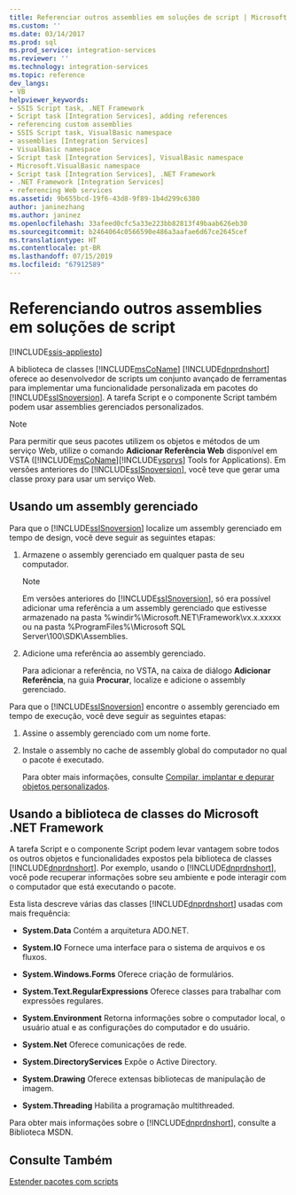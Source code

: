 ```yaml
---
title: Referenciar outros assemblies em soluções de script | Microsoft Docs
ms.custom: ''
ms.date: 03/14/2017
ms.prod: sql
ms.prod_service: integration-services
ms.reviewer: ''
ms.technology: integration-services
ms.topic: reference
dev_langs:
- VB
helpviewer_keywords:
- SSIS Script task, .NET Framework
- Script task [Integration Services], adding references
- referencing custom assemblies
- SSIS Script task, VisualBasic namespace
- assemblies [Integration Services]
- VisualBasic namespace
- Script task [Integration Services], VisualBasic namespace
- Microsoft.VisualBasic namespace
- Script task [Integration Services], .NET Framework
- .NET Framework [Integration Services]
- referencing Web services
ms.assetid: 9b655bcd-19f6-43d8-9f89-1b4d299c6380
author: janinezhang
ms.author: janinez
ms.openlocfilehash: 33afeed0cfc5a33e223bb82813f49baab626eb30
ms.sourcegitcommit: b2464064c0566590e486a3aafae6d67ce2645cef
ms.translationtype: HT
ms.contentlocale: pt-BR
ms.lasthandoff: 07/15/2019
ms.locfileid: "67912589"
---
```

# <a name="referencing-other-assemblies-in-scripting-solutions"></a>Referenciando outros assemblies em soluções de script

[!INCLUDE[ssis-appliesto](../../includes/ssis-appliesto-ssvrpluslinux-asdb-asdw-xxx.md)]


  A biblioteca de classes [!INCLUDE[msCoName](../../includes/msconame-md.md)] [!INCLUDE[dnprdnshort](../../includes/dnprdnshort-md.md)] oferece ao desenvolvedor de scripts um conjunto avançado de ferramentas para implementar uma funcionalidade personalizada em pacotes do [!INCLUDE[ssISnoversion](../../includes/ssisnoversion-md.md)]. A tarefa Script e o componente Script também podem usar assemblies gerenciados personalizados.  
  
> [!NOTE]
>  Para permitir que seus pacotes utilizem os objetos e métodos de um serviço Web, utilize o comando **Adicionar Referência Web** disponível em VSTA ([!INCLUDE[msCoName](../../includes/msconame-md.md)][!INCLUDE[vsprvs](../../includes/vsprvs-md.md)] Tools for Applications). Em versões anteriores do [!INCLUDE[ssISnoversion](../../includes/ssisnoversion-md.md)], você teve que gerar uma classe proxy para usar um serviço Web.  
  
## <a name="using-a-managed-assembly"></a>Usando um assembly gerenciado  
 Para que o [!INCLUDE[ssISnoversion](../../includes/ssisnoversion-md.md)] localize um assembly gerenciado em tempo de design, você deve seguir as seguintes etapas:  
  
1.  Armazene o assembly gerenciado em qualquer pasta de seu computador.  
  
    > [!NOTE]  
    >  Em versões anteriores do [!INCLUDE[ssISnoversion](../../includes/ssisnoversion-md.md)], só era possível adicionar uma referência a um assembly gerenciado que estivesse armazenado na pasta %windir%\Microsoft.NET\Framework\vx.x.xxxxx ou na pasta %ProgramFiles%\Microsoft SQL Server\100\SDK\Assemblies.  
  
2.  Adicione uma referência ao assembly gerenciado.  
  
     Para adicionar a referência, no VSTA, na caixa de diálogo **Adicionar Referência**, na guia **Procurar**, localize e adicione o assembly gerenciado.  
  
 Para que o [!INCLUDE[ssISnoversion](../../includes/ssisnoversion-md.md)] encontre o assembly gerenciado em tempo de execução, você deve seguir as seguintes etapas:  
  
1.  Assine o assembly gerenciado com um nome forte.  
  
2.  Instale o assembly no cache de assembly global do computador no qual o pacote é executado.  
  
     Para obter mais informações, consulte [Compilar, implantar e depurar objetos personalizados](../../integration-services/extending-packages-custom-objects/building-deploying-and-debugging-custom-objects.md).  
  
## <a name="using-the-microsoft-net-framework-class-library"></a>Usando a biblioteca de classes do Microsoft .NET Framework  
 A tarefa Script e o componente Script podem levar vantagem sobre todos os outros objetos e funcionalidades expostos pela biblioteca de classes [!INCLUDE[dnprdnshort](../../includes/dnprdnshort-md.md)]. Por exemplo, usando o [!INCLUDE[dnprdnshort](../../includes/dnprdnshort-md.md)], você pode recuperar informações sobre seu ambiente e pode interagir com o computador que está executando o pacote.  
  
 Esta lista descreve várias das classes [!INCLUDE[dnprdnshort](../../includes/dnprdnshort-md.md)] usadas com mais frequência:  
  
-   **System.Data** Contém a arquitetura ADO.NET.  
  
-   **System.IO** Fornece uma interface para o sistema de arquivos e os fluxos.  
  
-   **System.Windows.Forms** Oferece criação de formulários.  
  
-   **System.Text.RegularExpressions** Oferece classes para trabalhar com expressões regulares.  
  
-   **System.Environment** Retorna informações sobre o computador local, o usuário atual e as configurações do computador e do usuário.  
  
-   **System.Net** Oferece comunicações de rede.  
  
-   **System.DirectoryServices** Expõe o Active Directory.  
  
-   **System.Drawing** Oferece extensas bibliotecas de manipulação de imagem.  
  
-   **System.Threading** Habilita a programação multithreaded.  
  
 Para obter mais informações sobre o [!INCLUDE[dnprdnshort](../../includes/dnprdnshort-md.md)], consulte a Biblioteca MSDN.  
  
## <a name="see-also"></a>Consulte Também  
 [Estender pacotes com scripts](../../integration-services/extending-packages-scripting/extending-packages-with-scripting.md)  
  
  
